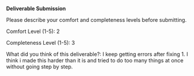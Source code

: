 **Deliverable Submission**

Please describe your comfort and completeness levels before submitting.

Comfort Level (1-5): 
2

Completeness Level (1-5):
3

What did you think of this deliverable?:
I keep getting errors after fixing 1. I think i made this harder than it is and tried to do too many things at once without going step by step.
